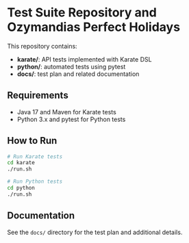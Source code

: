 # Test Suite Repository and Ozymandias Perfect Holidays

This repository contains:

- **karate/**: API tests implemented with Karate DSL  
- **python/**: automated tests using pytest  
- **docs/**: test plan and related documentation

## Requirements

- Java 17 and Maven for Karate tests  
- Python 3.x and pytest for Python tests  

## How to Run

```bash
# Run Karate tests
cd karate
./run.sh

# Run Python tests
cd python
./run.sh
```

## Documentation

See the `docs/` directory for the test plan and additional details.

